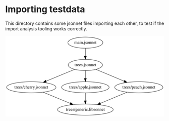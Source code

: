 # Importing testdata

This directory contains some jsonnet files importing each other, to test if the import analysis tooling works correctly.

![](test.svg)
